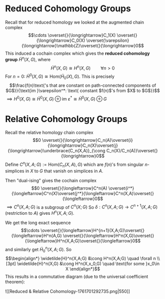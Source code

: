 # Reduced Cohomology Groups

Recall that for reduced homology we looked at the augmented chain complex
$$\cdots \overset{}{\longrightarrow}C_1(X) \overset{}{\longrightarrow}C_0(X) \overset{\varepsilon}{\longrightarrow}\mathbb{Z}\overset{}{\longrightarrow}0$$
This induced a cochain complex which gives the **reduced cohomology group** $\widetilde{H}^n(X,G)$, where
$$\widetilde{H}^n(X,G)\cong H^n(X,G) \quad\quad\forall n > 0$$
For $n=0:$ $\widetilde{H}^0(X,G)\cong \text{Hom}(\widetilde{H}_0(X),G)$.
This is precisely 
$$\frac{f(n)\text{'s that are constant on path-connected components of $G$}}{\text{im }\varepsilon^*: \text{ constant $f(n)$'s from $X$ to $G$}}$$
$\implies H^0(X,G)\cong \widetilde{H}^0(X,G)\oplus \text{im }\varepsilon^* \cong \widetilde{H}^0(X,G)\oplus G$


# Relative Cohomology Groups

Recall the relative homology chain complex
$$0 \overset{}{\longrightarrow}C_n(A)\overset{i}{\longrightarrow}C_n(X)\overset{j}{\longrightarrow}\underbrace{C_n(X,A)}_{\cong C_n(X)/C_n(A)}\overset{}{\longrightarrow}0$$
Define $C^n(X,A;G) := \text{Hom}(C_n(X,A),G)$ which are $f(n)$'s from singular $n$-simplices in $X$ to $G$ that vanish on simplices in $A$. 

Then "dual-ising" gives the cochain complex
$$0 \overset{}{\longleftarrow}C^n(A) \overset{i^*}{\longleftarrow}C^n(X)\overset{j^*}{\longleftarrow}C^n(X,A)\overset{}{\longleftarrow}0$$
$\implies C^n(X,A;G)$ is a subgroup of $C^n(X;G)$ 
So $\delta:C^n(X,A;G)\to C^{n+1}(X,A;G)$ (restriction to $A$) gives $H^n(X,A;G)$.

 We get the long exact sequence 
$$\cdots \overset{}{\longleftarrow}H^{n+1}(X,A;G)\overset{}{\longleftarrow}H^n(A,G) \overset{}{\longleftarrow}H^n(X,G)\overset{}{\longleftarrow}H^n(X,A;G)\overset{}{\longleftarrow}0$$
and similarly get $\widetilde{H}_0^n(X,A;G)$. So
$$\begin{align*}
\widetilde{H}^n(X,A;G) &\cong H^n(X,A;G) \quad \forall n \\[3pt]
\widetilde{H}^n(X,G) &\cong H^n(X,x_0,G) \quad \text{for some }x_0\in X
\end{align*}$$
This results in a commutative diagram (due to the universal coefficient theorem):

![[Reduced & Relative Cohomology-1761701292735.png|550]]

